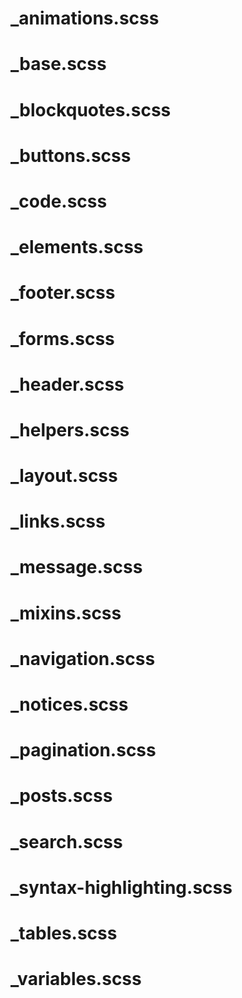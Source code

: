 # _animations.scss

# _base.scss

# _blockquotes.scss

# _buttons.scss

# _code.scss

# _elements.scss

# _footer.scss

# _forms.scss

# _header.scss

# _helpers.scss

# _layout.scss

# _links.scss

# _message.scss

# _mixins.scss

# _navigation.scss

# _notices.scss

# _pagination.scss

# _posts.scss

# _search.scss

# _syntax-highlighting.scss

# _tables.scss

# _variables.scss
